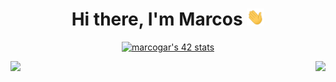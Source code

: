 <h1 align="center"> Hi there, I'm Marcos <img src="https://raw.githubusercontent.com/appinha/appinha/main/img/Hi.gif" width="28"> </h1>

<p align="center"><a href="https://github.com/JaeSeoKim/badge42"><img src="https://badge42.vercel.app/api/v2/clhsu4mnq003508mdzv820xur/stats?cursusId=21&coalitionId=66" alt="marcogar's 42 stats" /></a></p>
<img align="right" src="https://forthebadge.com/images/badges/powered-by-energy-drinks.svg"/>
<img src="https://forthebadge.com/images/badges/made-with-c.svg"/>
